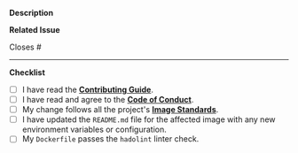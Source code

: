 <!--
Thank you for your contribution!
Please provide a description of the change and link to the issue it addresses.
-->

**Description**

<!-- A clear and concise description of what this pull request does. -->

**Related Issue**

<!--
Link to the issue that this PR addresses.
If it closes the issue, use a keyword like "Closes #123".
-->
Closes #

---

**Checklist**

- [ ] I have read the [**Contributing Guide**](../docs/contributing_guide.md).
- [ ] I have read and agree to the [**Code of Conduct**](../CODE_OF_CONDUCT.md).
- [ ] My change follows all the project's [**Image Standards**](../docs/standards.md).
- [ ] I have updated the `README.md` file for the affected image with any new environment variables or configuration.
- [ ] My `Dockerfile` passes the `hadolint` linter check.